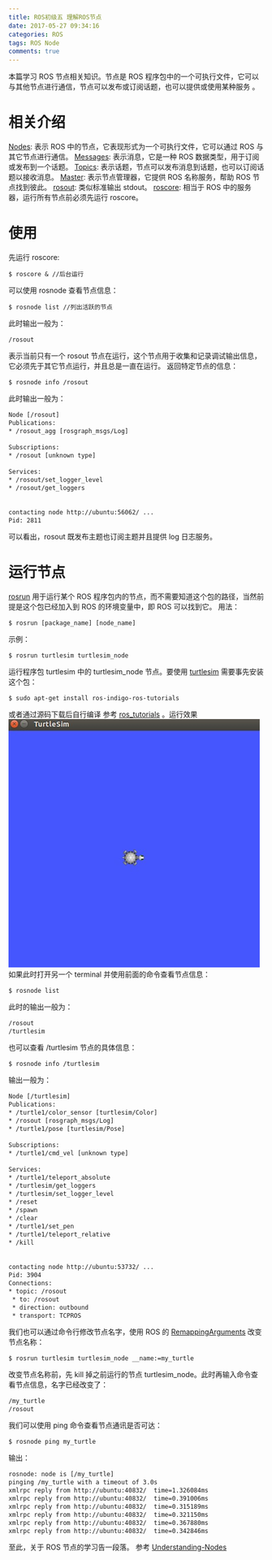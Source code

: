 ```yaml
---
title: ROS初级五 理解ROS节点
date: 2017-05-27 09:34:16
categories: ROS
tags: ROS Node
comments: true
---
```

本篇学习 ROS 节点相关知识。节点是 ROS 程序包中的一个可执行文件，它可以与其他节点进行通信，节点可以发布或订阅话题，也可以提供或使用某种服务 。
<!--more-->
# 相关介绍
[Nodes](http://wiki.ros.org/Nodes): 表示 ROS 中的节点，它表现形式为一个可执行文件，它可以通过 ROS 与其它节点进行通信。
[Messages](http://wiki.ros.org/Messages): 表示消息，它是一种 ROS 数据类型，用于订阅或发布到一个话题。
[Topics](http://wiki.ros.org/Topics): 表示话题，节点可以发布消息到话题，也可以订阅话题以接收消息。
[Master](http://wiki.ros.org/Master): 表示节点管理器，它提供 ROS 名称服务，帮助 ROS 节点找到彼此。
[rosout](http://wiki.ros.org/rosout): 类似标准输出 stdout。
[roscore](http://wiki.ros.org/roscore): 相当于 ROS 中的服务器，运行所有节点前必须先运行 roscore。
# 使用
先运行 roscore:
   ```
 $ roscore & //后台运行
   ```
可以使用 rosnode 查看节点信息：
   ```
 $ rosnode list //列出活跃的节点
   ```
此时输出一般为：
   ```
 /rosout
   ```
表示当前只有一个 rosout 节点在运行，这个节点用于收集和记录调试输出信息，它必须先于其它节点运行，并且总是一直在运行。
返回特定节点的信息：
   ```
 $ rosnode info /rosout
   ```
此时输出一般为：
   ```
 Node [/rosout]
 Publications:
  * /rosout_agg [rosgraph_msgs/Log]

 Subscriptions:
  * /rosout [unknown type]

 Services:
  * /rosout/set_logger_level
  * /rosout/get_loggers


 contacting node http://ubuntu:56062/ ...
 Pid: 2811
   ```
可以看出，rosout 既发布主题也订阅主题并且提供 log 日志服务。
# 运行节点
[rosrun](http://wiki.ros.org/rosrun) 用于运行某个 ROS 程序包内的节点，而不需要知道这个包的路径，当然前提是这个包已经加入到 ROS 的环境变量中，即 ROS 可以找到它。
用法：
   ```
$ rosrun [package_name] [node_name]
   ```
示例：
   ```
$ rosrun turtlesim turtlesim_node
   ```
运行程序包 turtlesim 中的 turtlesim_node 节点。要使用 [turtlesim](http://wiki.ros.org/turtlesim) 需要事先安装这个包：
   ```
$ sudo apt-get install ros-indigo-ros-tutorials
   ```
或者通过源码下载后自行编译 参考 [ros_tutorials](https://github.com/ros/ros_tutorials) 。运行效果![](ros-primary-tutorial-5/turtlesim.jpg)
如果此时打开另一个 terminal 并使用前面的命令查看节点信息：
   ```
 $ rosnode list
   ```
此时的输出一般为：
   ```
 /rosout
 /turtlesim
   ```
也可以查看 /turtlesim 节点的具体信息：
   ```
 $ rosnode info /turtlesim
   ```
输出一般为：
   ```
Node [/turtlesim]
Publications:
 * /turtle1/color_sensor [turtlesim/Color]
 * /rosout [rosgraph_msgs/Log]
 * /turtle1/pose [turtlesim/Pose]

Subscriptions:
 * /turtle1/cmd_vel [unknown type]

Services:
 * /turtle1/teleport_absolute
 * /turtlesim/get_loggers
 * /turtlesim/set_logger_level
 * /reset
 * /spawn
 * /clear
 * /turtle1/set_pen
 * /turtle1/teleport_relative
 * /kill


contacting node http://ubuntu:53732/ ...
Pid: 3904
Connections:
 * topic: /rosout
    * to: /rosout
    * direction: outbound
    * transport: TCPROS
   ```
我们也可以通过命令行修改节点名字，使用 ROS 的 [RemappingArguments](http://wiki.ros.org/Remapping%20Arguments) 改变节点名称：
   ```
$ rosrun turtlesim turtlesim_node __name:=my_turtle
   ```
改变节点名称前，先 kill 掉之前运行的节点 turtlesim_node。此时再输入命令查看节点信息，名字已经改变了：
   ```
 /my_turtle
 /rosout
   ```
我们可以使用 ping 命令查看节点通讯是否可达：
   ```
 $ rosnode ping my_turtle
   ```
输出：
   ```
 rosnode: node is [/my_turtle]
 pinging /my_turtle with a timeout of 3.0s
 xmlrpc reply from http://ubuntu:40832/  time=1.326084ms
 xmlrpc reply from http://ubuntu:40832/  time=0.391006ms
 xmlrpc reply from http://ubuntu:40832/  time=0.315189ms
 xmlrpc reply from http://ubuntu:40832/  time=0.321150ms
 xmlrpc reply from http://ubuntu:40832/  time=0.367880ms
 xmlrpc reply from http://ubuntu:40832/  time=0.342846ms
   ```
至此，关于 ROS 节点的学习告一段落。
参考 [Understanding-Nodes](http://wiki.ros.org/cn/ROS/Tutorials/UnderstandingNodes)